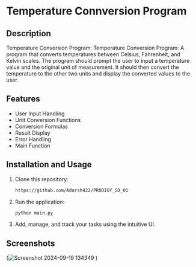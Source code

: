 # Temperature Connversion Program

## Description

Temperature Conversion Program: Temperature Conversion Program: A program that converts temperatures between Celsius, Fahrenheit, and Kelvin scales. The program should prompt the user to input a temperature value and the original unit of measurement. It should then convert the temperature to the other two units and display the converted values to the user. 

## Features

- User Input Handling
- Unit Conversion Functions
- Conversion Formulas
- Result Display
- Error Handling
- Main Function


## Installation and Usage

1. Clone this repository:

   ```bash
   https://github.com/Adarsh422/PRODIGY_SD_01
   ```

2. Run the application:

   ```bash
   python main.py
   ```

4. Add, manage, and track your tasks using the intuitive UI.

## Screenshots
(![Screenshot 2024-09-19 134349](https://github.com/user-attachments/assets/37308afb-88a4-4979-a0e7-915038143266)
)
